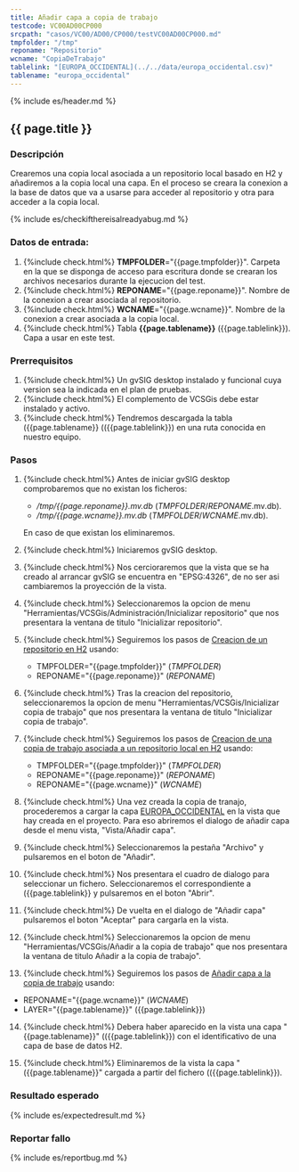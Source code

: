 ```yaml
---
title: Añadir capa a copia de trabajo
testcode: VC00AD00CP000
srcpath: "casos/VC00/AD00/CP000/testVC00AD00CP000.md"
tmpfolder: "/tmp"
reponame: "Repositorio"
wcname: "CopiaDeTrabajo"
tablelink: "[EUROPA_OCCIDENTAL](../../data/europa_occidental.csv)"
tablename: "europa_occidental"
---
```


{% include es/header.md %}

## {{ page.title }}

### Descripción

Crearemos una copia local asociada a un repositorio local basado en H2 y añadiremos a la copia local 
una capa. En el proceso se creara la conexion a la base de datos que va a usarse para acceder al repositorio y
otra para acceder a la copia local.

{% include es/checkifthereisalreadyabug.md %}

### Datos de entrada:

1. {%include check.html%}  **TMPFOLDER**="{{page.tmpfolder}}". Carpeta en la que se disponga de acceso para escritura donde
   se crearan los archivos necesarios durante la ejecucion del test.
2. {%include check.html%}  **REPONAME**="{{page.reponame}}". Nombre de la conexion a crear asociada al repositorio.
3. {%include check.html%}  **WCNAME**="{{page.wcname}}". Nombre de la conexion a crear asociada a la copia local. 
4. {%include check.html%}  Tabla **{{page.tablename}}** ({{page.tablelink}}). Capa a usar en este test. 

### Prerrequisitos

1. {%include check.html%} Un gvSIG desktop instalado y funcional cuya version sea la indicada en el plan de pruebas.
2. {%include check.html%} El complemento de VCSGis debe estar instalado y activo.
3. {%include check.html%} Tendremos descargada la tabla ({{page.tablename}} (({{page.tablelink}}) en 
   una ruta conocida en nuestro equipo.

### Pasos

1. {%include check.html%} Antes de iniciar gvSIG desktop comprobaremos que no existan los ficheros:
   * */tmp/{{page.reponame}}.mv.db* (*TMPFOLDER*/*REPONAME*.mv.db).
   * */tmp/{{page.wcname}}.mv.db* (*TMPFOLDER*/*WCNAME*.mv.db).
   
   En caso de que existan los eliminaremos.
   
2. {%include check.html%} Iniciaremos gvSIG desktop.

3. {%include check.html%} Nos cercioraremos que la vista que se ha creado al arrancar gvSIG se encuentra 
   en "EPSG:4326", de no ser asi cambiaremos la proyección de la vista.

4. {%include check.html%} Seleccionaremos la opcion de menu "Herramientas/VCSGis/Administración/Inicializar repositorio" 
   que nos presentara la ventana de titulo "Inicializar repositorio".

5. {%include check.html%} Seguiremos los pasos de [Creacion de un repositorio en H2](../../PROC/001/procVC00PROC001.html?TMPFOLDER={{page.tmpfolder}}&REPONAME={{page.reponame}}) usando:
   * TMPFOLDER="{{page.tmpfolder}}" (*TMPFOLDER*)
   * REPONAME="{{page.reponame}}" (*REPONAME*)

6. {%include check.html%} Tras la creacion del repositorio, seleccionaremos la opcion de menu 
   "Herramientas/VCSGis/Inicializar copia de trabajo" que nos presentara la ventana de 
   titulo "Inicializar copia de trabajo".

7. {%include check.html%} Seguiremos los pasos de 
   [Creacion de una copia de trabajo asociada a un repositorio local en H2](../../PROC/002/procVC00PROC002.md) 
   usando:
   * TMPFOLDER="{{page.tmpfolder}}" (*TMPFOLDER*)
   * REPONAME="{{page.reponame}}" (*REPONAME*)
   * REPONAME="{{page.wcname}}" (*WCNAME*)
   
8. {%include check.html%} Una vez creada la copia de tranajo, procederemos a cargar la 
   capa [EUROPA_OCCIDENTAL](../../data/europa_occidental.csv) en la vista que hay creada 
   en el proyecto. Para eso abriremos el dialogo de añadir capa desde el menu vista, "Vista/Añadir capa".

9. {%include check.html%} Seleccionaremos la pestaña "Archivo" y pulsaremos en el boton de "Añadir".

10. {%include check.html%} Nos presentara el cuadro de dialogo para seleccionar un fichero. 
    Seleccionaremos el correspondiente a ({{page.tablelink}} 
    y pulsaremos en el boton "Abrir".

11. {%include check.html%} De vuelta en el dialogo de "Añadir capa" pulsaremos el boton "Aceptar" 
    para cargarla en la vista.

12. {%include check.html%} Seleccionaremos la opcion de menu "Herramientas/VCSGis/Añadir a la copia de trabajo" 
    que nos presentara la ventana de titulo Añadir a la copia de trabajo".

13. {%include check.html%} Seguiremos los pasos de [Añadir capa a la copia de trabajo](../../PROC/003/VC00PROC003.md) usando: 
   * REPONAME="{{page.wcname}}" (*WCNAME*)
   * LAYER="{{page.tablename}}" ({{page.tablelink}})

14. {%include check.html%} Debera haber aparecido en la vista una capa 
    "{{page.tablename}}" (({{page.tablelink}})
    con el identificativo de una capa de base de datos H2.

15. {%include check.html%} Eliminaremos de la vista la capa "({{page.tablename}}" cargada 
    a partir del fichero (({{page.tablelink}}).

### Resultado esperado

{% include es/expectedresult.md %}

### Reportar fallo

{% include es/reportbug.md %}

